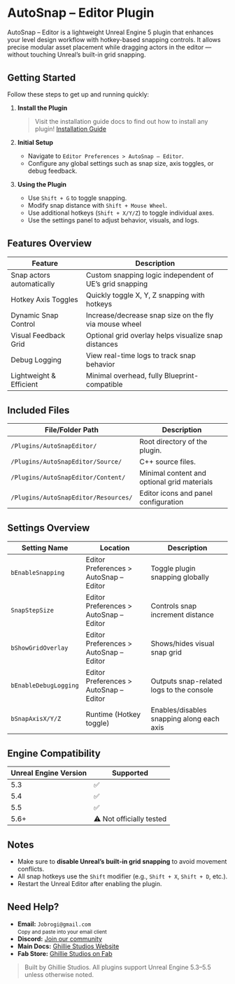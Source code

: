 # AutoSnap – Editor Plugin

AutoSnap – Editor is a lightweight Unreal Engine 5 plugin that enhances your level design workflow with hotkey-based snapping controls. It allows precise modular asset placement while dragging actors in the editor — without touching Unreal’s built-in grid snapping.

<div style="margin-top: 2rem;"></div>

## Getting Started

Follow these steps to get up and running quickly:

1. **Install the Plugin**

   > Visit the installation guide docs to find out how to install any plugin!
   > [Installation Guide](/docs/md/Docs---Installation)

2. **Initial Setup**

   - Navigate to `Editor Preferences > AutoSnap – Editor`.
   - Configure any global settings such as snap size, axis toggles, or debug feedback.

3. **Using the Plugin**

   - Use `Shift + G` to toggle snapping.
   - Modify snap distance with `Shift + Mouse Wheel`.
   - Use additional hotkeys (`Shift + X/Y/Z`) to toggle individual axes.
   - Use the settings panel to adjust behavior, visuals, and logs.

<div style="margin-top: 2rem;"></div>

## Features Overview

| Feature                   | Description                                             |
| ------------------------- | ------------------------------------------------------- |
| Snap actors automatically | Custom snapping logic independent of UE’s grid snapping |
| Hotkey Axis Toggles       | Quickly toggle X, Y, Z snapping with hotkeys            |
| Dynamic Snap Control      | Increase/decrease snap size on the fly via mouse wheel  |
| Visual Feedback Grid      | Optional grid overlay helps visualize snap distances    |
| Debug Logging             | View real-time logs to track snap behavior              |
| Lightweight & Efficient   | Minimal overhead, fully Blueprint-compatible            |

<div style="margin-top: 2rem;"></div>

## Included Files

| File/Folder Path                     | Description                                 |
| ------------------------------------ | ------------------------------------------- |
| `/Plugins/AutoSnapEditor/`           | Root directory of the plugin.               |
| `/Plugins/AutoSnapEditor/Source/`    | C++ source files.                           |
| `/Plugins/AutoSnapEditor/Content/`   | Minimal content and optional grid materials |
| `/Plugins/AutoSnapEditor/Resources/` | Editor icons and panel configuration        |

<div style="margin-top: 2rem;"></div>

## Settings Overview

| Setting Name          | Location                               | Description                               |
| --------------------- | -------------------------------------- | ----------------------------------------- |
| `bEnableSnapping`     | Editor Preferences > AutoSnap – Editor | Toggle plugin snapping globally           |
| `SnapStepSize`        | Editor Preferences > AutoSnap – Editor | Controls snap increment distance          |
| `bShowGridOverlay`    | Editor Preferences > AutoSnap – Editor | Shows/hides visual snap grid              |
| `bEnableDebugLogging` | Editor Preferences > AutoSnap – Editor | Outputs snap-related logs to the console  |
| `bSnapAxisX/Y/Z`      | Runtime (Hotkey toggle)                | Enables/disables snapping along each axis |

<div style="margin-top: 2rem;"></div>

## Engine Compatibility

| Unreal Engine Version | Supported                |
| --------------------- | ------------------------ |
| 5.3                   | ✅                       |
| 5.4                   | ✅                       |
| 5.5                   | ✅                       |
| 5.6+                  | ⚠️ Not officially tested |

<div style="margin-top: 2rem;"></div>

## Notes

- Make sure to **disable Unreal’s built-in grid snapping** to avoid movement conflicts.
- All snap hotkeys use the `Shift` modifier (e.g., `Shift + X`, `Shift + D`, etc.).
- Restart the Unreal Editor after enabling the plugin.

<div style="margin-top: 2rem;"></div>

<h2>Need Help?</h2>

<ul>
  <li>
     <strong>Email:</strong> <code>Jobrogi@gmail.com</code><br />
    <small>Copy and paste into your email client</small>
  </li>
  <li>
     <strong>Discord:</strong>
    <a href="https://discord.gg/AFVyqXBSRW" target="_blank" rel="noopener noreferrer">
      Join our community
    </a>
  </li>
  <li>
     <strong>Main Docs:</strong>
    <a href="https://jobrogi.github.io/GhillieStudios" target="_blank" rel="noopener noreferrer">
      Ghillie Studios Website
    </a>
  </li>
  <li>
     <strong>Fab Store:</strong>
    <a href="https://www.fab.com/sellers/Ghillie%20Studios" target="_blank" rel="noopener noreferrer">
      Ghillie Studios on Fab
    </a>
  </li>
</ul>

<blockquote>
  Built by Ghillie Studios. All plugins support Unreal Engine 5.3–5.5 unless otherwise noted.
</blockquote>
